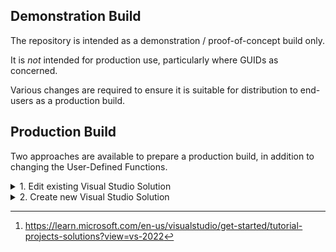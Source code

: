 ## Demonstration Build

The repository is intended as a demonstration / proof-of-concept build only.

It is _not_ intended for production use, particularly where GUIDs as concerned.

Various changes are required to ensure it is suitable for distribution to end-users as a production build.

## Production Build

Two approaches are available to prepare a production build, in addition to changing the User-Defined Functions.

<details><summary>1. Edit existing Visual Studio Solution</summary>
<p>

* Search *ALL* solution and project file for GUIDs

* Change all GUIDs to newly-created values - (Tools - Create GUID)

* Check / Update `<ProgId("AUTOMATION.Functions")>` in Functions.vb

* Check / Update project AUTO_INSTALLER_nn properties - Press F4 to view

* Rebuild Solution and test fully before distribution

</p>
</details> 

<details><summary>2. Create new Visual Studio Solution</summary>
<p>

This is the preferred approach.

Start Visual Studio and select `Create a New Project`.

Select [`Blank Solution`](/SCREENSHOTS/VISUAL_STUDIO_NEW_BLANK_SOLUTION.png) as the Project Template and save with a name of your choice.

Add a new [Class Library .NET Framework](/SCREENSHOTS/VISUAL_STUDIO_NEW_CLASS_LIBRARY.png) Project and save with a name of your choice.

Add a new [Setup Project](/SCREENSHOTS/VISUAL_STUDIO_NEW_SETUP_PROJECT.png) Project and save with a name of your choice for 32-Bit Install.

Add a second new [Setup Project](/SCREENSHOTS/VISUAL_STUDIO_NEW_SETUP_PROJECT.png) Project and save with a name of your choice for 64-Bit Install.




See [^1] for further information on Solutions and Projects.

</p>
</details> 


[^1]:https://learn.microsoft.com/en-us/visualstudio/get-started/tutorial-projects-solutions?view=vs-2022

